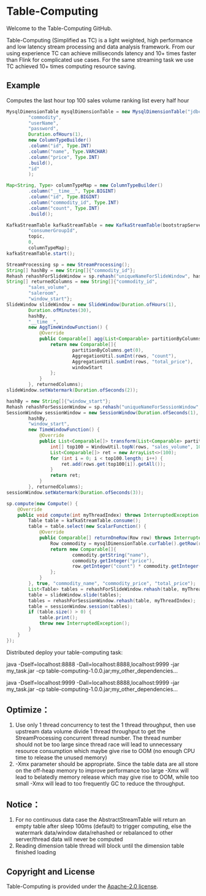 # Table-Computing 

Welcome to the Table-Computing GitHub.

Table-Computing (Simplified as TC) is a light weighted, high performance and low latency stream processing and data analysis framework.
From our using experience TC can achieve milliseconds latency and 10+ times faster than Flink for complicated use cases.
For the same streaming task we use TC achieved 10+ times computing resource saving.



## Example
Computes the last hour top 100 sales volume ranking list every half hour
```java
MysqlDimensionTable mysqlDimensionTable = new MysqlDimensionTable("jdbc:mysql://localhost:3306/e-commerce",
        "commodity",
        "userName",
        "password",
        Duration.ofHours(1),
        new ColumnTypeBuilder()
        .column("id", Type.INT)
        .column("name", Type.VARCHAR)
        .column("price", Type.INT)
        .build(),
        "id"
        );

Map<String, Type> columnTypeMap = new ColumnTypeBuilder()
        .column("__time__", Type.BIGINT)
        .column("id", Type.BIGINT)
        .column("commodity_id", Type.INT)
        .column("count", Type.INT)
        .build();

KafkaStreamTable kafkaStreamTable = new KafkaStreamTable(bootstrapServers,
        "consumerGroupId",
        topic,
        0,
        columnTypeMap);
kafkaStreamTable.start();

StreamProcessing sp = new StreamProcessing();
String[] hashBy = new String[]{"commodity_id"};
Rehash rehashForSlideWindow = sp.rehash("uniqueNameForSlideWindow", hashBy);
String[] returnedColumns = new String[]{"commodity_id",
        "sales_volume",
        "saleroom",
        "window_start"};
SlideWindow slideWindow = new SlideWindow(Duration.ofHours(1),
        Duration.ofMinutes(30),
        hashBy,
        "__time__",
        new AggTimeWindowFunction() {
            @Override
            public Comparable[] agg(List<Comparable> partitionByColumns, List<Row> rows, long windowStart, long windowEnd) {
                return new Comparable[]{
                        partitionByColumns.get(0),
                        AggregationUtil.sumInt(rows, "count"),
                        AggregationUtil.sumInt(rows, "total_price"),
                        windowStart
                };
            }
        }, returnedColumns);
slideWindow.setWatermark(Duration.ofSeconds(2));

hashBy = new String[]{"window_start"};
Rehash rehashForSessionWindow = sp.rehash("uniqueNameForSessionWindow", hashBy);
SessionWindow sessionWindow = new SessionWindow(Duration.ofSeconds(1),
        hashBy,
        "window_start",
        new TimeWindowFunction() {
            @Override
            public List<Comparable[]> transform(List<Comparable> partitionByColumns, List<Row> rows, long windowStart, long windowEnd) {
                int[] top100 = WindowUtil.topN(rows, "sales_volume", 100);
                List<Comparable[]> ret = new ArrayList<>(100);
                for (int i = 0; i < top100.length; i++) {
                    ret.add(rows.get(top100[i]).getAll());
                }
                return ret;
            }
        }, returnedColumns);
sessionWindow.setWatermark(Duration.ofSeconds(3));

sp.compute(new Compute() {
    @Override
    public void compute(int myThreadIndex) throws InterruptedException {
        Table table = kafkaStreamTable.consume();
        table = table.select(new ScalarFunction() {
            @Override
            public Comparable[] returnOneRow(Row row) throws InterruptedException {
                Row commodity = mysqlDimensionTable.curTable().getRow(row.getInteger("commodity_id"));
                return new Comparable[]{
                        commodity.getString("name"),
                        commodity.getInteger("price"),
                        row.getInteger("count") * commodity.getInteger("price")
                };
            }
        }, true, "commodity_name", "commodity_price", "total_price");
        List<Table> tables = rehashForSlideWindow.rehash(table, myThreadIndex);
        table = slideWindow.slide(tables);
        tables = rehashForSessionWindow.rehash(table, myThreadIndex);
        table = sessionWindow.session(tables);
        if (table.size() > 0) {
            table.print();
            throw new InterruptedException();
        }
    }
});
```
Distributed deploy your table-computing task:

java -Dself=localhost:8888 -Dall=localhost:8888,localhost:9999 -jar my_task.jar -cp table-computing-1.0.0.jar;my_other_dependencies...

java -Dself=localhost:9999 -Dall=localhost:8888,localhost:9999 -jar my_task.jar -cp table-computing-1.0.0.jar;my_other_dependencies...



## Optimize：
1. Use only 1 thread concurrency to test the 1 thread throughput, then use upstream data volume divide 1 thread throughput to get the
 StreamProcessing concurrent thread number. The thread number should not be too large since thread race will lead to unnecessary
 resource consumption which maybe give rise to OOM (no enough CPU time to release the unused memory)
2. -Xmx parameter should be appropriate. Since the table data are all store on the off-heap memory to improve performance too large
 -Xmx will lead to belatedly memory release which may give rise to OOM, while too small -Xmx will lead to too frequently GC to reduce 
 the throughput.



## Notice：
1. For no continuous data case the AbstractStreamTable will return an empty table after sleep 100ms (default)
 to trigger computing, else the watermark data/window data/rehashed or rebalanced to other server/thread data will never be computed
2. Reading dimension table thread will block until the dimension table finished loading



## Copyright and License
Table-Computing is provided under the [Apache-2.0 license](LICENSE).
